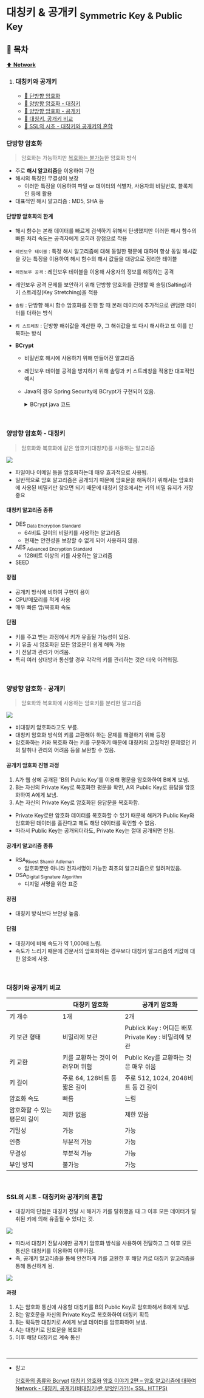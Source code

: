 # 대칭키 & 공개키 <sub>Symmetric Key & Public Key</sub>

## :bookmark_tabs: 목차

[:arrow_up: **Network**](../README.md)

1. ### 대칭키와 공개키
   - [:page_facing_up: 단방향 암호화](#단방향-암호화)
   - [:page_facing_up: 양방향 암호화 - 대칭키](#양방향-암호화---대칭키)
   - [:page_facing_up: 양방향 암호화 - 공개키](#양방향-암호화---공개키)
   - [:page_facing_up: 대칭키, 공개키 비교](#대칭키와-공개키-비교)
   - [:page_facing_up: SSL의 시초 - 대칭키와 공개키의 혼합](#ssl의-시초---대칭키와-공개키의-혼합)


### 단방향 암호화

> 암호화는 가능하지만 <u>복호화는 불가능</u>한 암호화 방식

- 주로 **해시 알고리즘**을 이용하여 구현
- 해시의 특징인 무결성이 보장
    - 이러한 특징을 이용하여 파일 or 데이터의 식별자, 사용자의 비밀번호, 블록체인 등에 활용
- 대표적인 해시 알고리즘 : MD5, SHA 등

#### 단방향 암호화의 한계

- 해시 함수는 본래 데이터를 빠르게 검색하기 위해서 탄생했지만 이러한 해시 함수의 빠른 처리 속도는 공격자에게 오히려 장점으로 작용
- `레인보우 테이블` : 특정 해시 알고리즘에 대해 동일한 평문에 대하여 항상 동일 해시값을 갖는 특징을 이용하여 해시 함수의 해시 값들을 대량으로 정리한 테이블
- `레인보우 공격` : 레인보우 테이블을 이용해 사용자의 정보를 해킹하는 공격
- 레인보우 공격 문제를 보안하기 위해 단방향 암호화를 진행할 때 솔팅(Salting)과 키 스트레칭(Key Stretching)을 적용
- `솔팅` : 단방향 해시 함수 암호화를 진행 할 때 본래 데이터에 추가적으로 랜덤한 데이터를 더하는 방식
- `키 스트레칭` : 단방향 해쉬값을 계산한 후, 그 해쉬값을 또 다시 해시하고 또 이를 반복하는 방식

- **BCrypt**
    - 비밀번호 해시에 사용하기 위해 만들어진 알고리즘
    - 레인보우 테이블 공격을 방지하기 위해 솔팅과 키 스트레칭을 적용한 대표적인 예시
    - Java의 경우 Spring Security에 BCrypt가 구현되어 있음.
        <details>
        <summary>BCrypt java 코드</summary>
        <div markdown="1">

        ```java
        import org.springframework.security.crypto.bcrypt.BCrypt;

        // 사용자 입력 암호
        String plain_password = "password_1234";

        // pw_hash 는 bcrypt 로 암호화된 비밀번호가 저장되며 이 값을 DB 에 저장하면 됩니다.
        String pw_hash = BCrypt.hashpw(plain_password, BCrypt.gensalt(10));

        // 사용자가 입력한 암호 검증
        String candidate_password = "password_123";
        String stored_hash = pw_hash;

        if (BCrypt.checkpw(candidate_password, stored_hash))
            System.out.println("It matches");
        else
            System.out.println("It does not match");
        ```

        </div>
        </details>

</br>

### 양방향 암호화 - 대칭키

> 암호화와 복호화에 같은 암호키(대칭키)를 사용하는 알고리즘

<img src="../img/SymmetricKey.png">

- 파일이나 이메일 등을 암호화하는데 매우 효과적으로 사용됨.
- 일반적으로 암호 알고리즘은 공개되기 때문에 암호문을 해독하기 위해서는 암호화에 사용된 비밀키만 찾으면 되기 때문에 대칭키 암호에서는 키의 비밀 유지가 가장 중요

#### 대칭키 알고리즘 종류
- DES<sub> Data Encryption Standard</sub>
    - 64비트 길이의 비밀키를 사용하는 알고리즘
    - 현재는 안전성을 보장할 수 없게 되어 사용하지 않음.
- AES<sub> Advanced Encryption Standard</sub> 
    - 128비트 이상의 키를 사용하는 알고리즘
- SEED
    

#### 장점
- 공개키 방식에 비하여 구현이 용이
- CPU/메모리를 적게 사용
- 매우 빠른 암/복호화 속도

#### 단점
- 키를 주고 받는 과정에서 키가 유출될 가능성이 있음.
- 키 유출 시 암호화된 모든 암호문이 쉽게 해독 가능
- 키 전달과 관리가 어려움.
- 특히 여러 상대방과 통신할 경우 각각의 키를 관리하는 것은 더욱 어려워짐.


</br>

### 양방향 암호화 - 공개키

> 암호화와 복호화에 사용하는 암호키를 분리한 알고리즘

<img src="../img/PublicKey.png">

- 비대칭키 암호화라고도 부름.
- 대칭키 암호화 방식의 키를 교환해야 하는 문제를 해결하기 위해 등장
- 암호화하는 키와 복호화 하는 키를 구분하기 때문에 대칭키의 고질적인 문제였던 키의 탈취나 관리의 어려움 등을 보완할 수 있음.

#### 공개키 암호화 진행 과정
1. A가 웹 상에 공개된 'B의 Public Key'를 이용해 평문을 암호화하여 B에게 보냄.
1. B는 자신의 Private Key로 복호화한 평문을 확인, A의 Public Key로 응답을 암호화하여 A에게 보냄.
1. A는 자신의 Private Key로 암호화된 응답문을 복호화함.

- Private Key로만 암호화 데이터를 복호화할 수 있기 때문에 해커가 Public Key와 암호화된 데이터를 훔진다고 해도 해당 데이터를 확인할 수 없음.
- 따라서 Public Key는 공개되더라도, Private Key는 절대 공개되면 안됨.

#### 공개키 알고리즘 종류
- RSA<sub>Rivest Shamir Adleman</sub>
    - 암호화뿐만 아니라 전자서명이 가능한 최초의 알고리즘으로 알려져있음.
- DSA<sub>Digital Signature Algorithm</sub>
    - 디지털 서명을 위한 표준


#### 장점
- 대칭키 방식보다 보안성 높음.

#### 단점
- 대칭키에 비해 속도가 약 1,000배 느림.
- 속도가 느리기 때문에 긴문서의 암호화하는 경우보다 대칭키 알고리즘의 키값에 대한 암호에 사용.

</br>

### 대칭키와 공개키 비교
| | 대칭키 암호화 | 공개키 암호화 |
| --- | --- | --- |
| 키 개수 | 1개 | 2개 |
| 키 보관 형태 | 비밀리에 보관 | Publick Key : 어디든 배포 </br> Private Key : 비밀리에 보관 |
| 키 교환 | 키를 교환하는 것이 어려우며 위험 | Public Key를 교환하는 것은 매우 쉬움 |
| 키 길이 | 주로 64, 128비트 등 짧은 길이 | 주로 512, 1024, 2048비트 등 긴 길이 |
| 암호화 속도 | 빠름 | 느림 |
| 암호화할 수 있는 평문의 길이 | 제한 없음 | 제한 있음 |
|기밀성 | 가능 | 가능 |
| 인증 | 부분적 가능 |가능|
| 무결성 | 부분적 가능 | 가능 |
| 부인 방지 | 불가능 | 가능 |

</br>


### SSL의 시초 - 대칭키와 공개키의 혼합

- 대칭키의 단점은 대칭키 전달 시 해커가 키를 탈취했을 때 그 이후 모든 데이터가 탈취된 키에 의해 유출될 수 있다는 것.

<img src="../img/SymmetricKey_Problem.png">

- 따라서 대칭키 전달시에만 공개키 암호화 방식을 사용하여 전달하고 그 이후 모든 통신은 대칭키를 이용하여 이루어짐.
- 즉, 공개키 알고리즘을 통해 안전하게 키를 교환한 후 해당 키로 대칭키 알고리즘을 통해 통신하게 됨.

<img src="../img/Mix_SymmetricKey_PublicKey.png">

#### 과정
1. A는 암호화 통신에 사용할 대칭키를 B의 Public Key로 암호화해서 B에게 보냄.
1. B는 암호문을 자신의 Private Key로 복호화하여 대칭키 획득
1. B는 획득한 대칭키로 A에게 보낼 데이터를 암호화하여 보냄.
1. A는 대칭키로 암호문을 복호화
1. 이후 해당 대칭키로 계속 통신



</br>

---

- 참고

    [암호화의 종류와 Bcrypt](https://velog.io/@yenicall/%EC%95%94%ED%98%B8%ED%99%94%EC%9D%98-%EC%A2%85%EB%A5%98%EC%99%80-Bcrypt)
    [대칭키 암호화](https://lesstif.gitbook.io/web-service-hardening/encryption)
    [암호 이야기 2편 – 암호 알고리즘에 대하여](https://www.lgcns.com/blog/cns-tech/security/16037/)
    [Network - 대칭키, 공개키(비대칭키)란 무엇인가?!(+ SSL, HTTPS)](https://jaehoney.tistory.com/290)